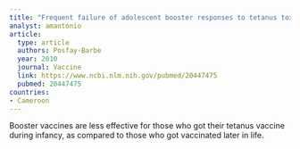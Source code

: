 ```yaml
---
title: "Frequent failure of adolescent booster responses to tetanus toxoid despite infant immunization: Waning of infancy-induced immune memory?"
analyst: amantonio
article:
  type: article
  authors: Posfay-Barbe
  year: 2010
  journal: Vaccine
  link: https://www.ncbi.nlm.nih.gov/pubmed/20447475
  pubmed: 20447475
countries:
- Cameroon
---
```


Booster vaccines are less effective for those who got their tetanus vaccine during infancy, as compared to those who got vaccinated later in life.
